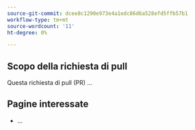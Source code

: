 ```yaml
---
source-git-commit: dcee8c1290e973e4a1edc86d6a528efd5ffb57b1
workflow-type: tm+mt
source-wordcount: '11'
ht-degree: 0%

---
```

## Scopo della richiesta di pull

Questa richiesta di pull (PR) ...

## Pagine interessate

<!-- It is a best practice to list the affected pages on experienceleague.adobe.com (URLs). Not necessary for large numbers of files. Including both production and staging/review URLs is most helpful. -->

- ...


<!--
If you are fixing a GitHub issue, using the GitHub keyword format (https://help.github.com/en/articles/closing-issues-using-keywords#closing-an-issue-in-a-different-repository) closes the issue when this pull request is merged. Example: `Fixes #1234`.

`main` is the default branch. Merged pull requests to `main` go live on the site automatically. Any requested changes to content on the `main` branch must be related to the released product. Any content related to future releases should be merged to the corresponding `develop` branch.

-->
